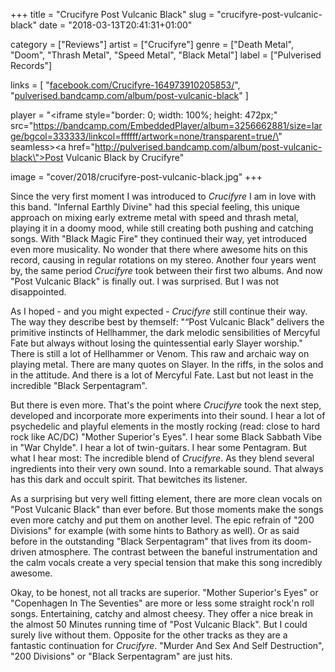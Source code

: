 +++
title = "Crucifyre Post Vulcanic Black"
slug = "crucifyre-post-vulcanic-black"
date = "2018-03-13T20:41:31+01:00"

category = ["Reviews"]
artist = ["Crucifyre"]
genre = ["Death Metal", "Doom", "Thrash Metal", "Speed Metal", "Black Metal"]
label = ["Pulverised Records"]

links = [
	"[facebook.com/Crucifyre-164973910205853/](https://www.facebook.com/Crucifyre-164973910205853/)",
	"[pulverised.bandcamp.com/album/post-vulcanic-black](https://pulverised.bandcamp.com/album/post-vulcanic-black)"
]

player = "<iframe style=\"border: 0; width: 100%; height: 472px;\" src=\"https://bandcamp.com/EmbeddedPlayer/album=3256662881/size=large/bgcol=333333/linkcol=ffffff/artwork=none/transparent=true/\" seamless><a href=\"http://pulverised.bandcamp.com/album/post-vulcanic-black\">Post Vulcanic Black by Crucifyre</a></iframe>" 

image = "cover/2018/crucifyre-post-vulcanic-black.jpg"
+++

Since the very first moment I was introduced to _Crucifyre_ I am in love with this band. "Infernal Earthly Divine" had this special feeling, this unique approach on mixing early extreme metal with speed and thrash metal, playing it in a doomy mood, while still creating both pushing and catching songs. With "Black Magic Fire" they continued their way, yet introduced even more musicality. No wonder that there where awesome hits on this record, causing in regular rotations on my stereo. Another four years went by, the same period _Crucifyre_ took between their first two albums. And now "Post Vulcanic Black" is finally out. I was surprised. But I was not disappointed.

As I hoped - and you might expected - _Crucifyre_ still continue their way. The way they describe best by themself: "“Post Vulcanic Black” delivers the primitive instincts of Hellhammer, the dark melodic sensibilities of Mercyful Fate but always without losing the quintessential early Slayer worship."
There is still a lot of Hellhammer or Venom. This raw and archaic way on playing metal. There are many quotes on Slayer. In the riffs, in the solos and in the attitude. And there is a lot of Mercyful Fate. Last but not least in the incredible "Black Serpentagram".

But there is even more. That's the point where _Crucifyre_ took the next step, developed and incorporate more experiments into their sound. I hear a lot of psychedelic and playful elements in the mostly rocking (read: close to hard rock like AC/DC) "Mother Superior's Eyes". I hear some Black Sabbath Vibe in "War Chylde". I hear a lot of twin-guitars. I hear some Pentagram. 
But what I hear most: The incredible blend of _Crucifyre_. As they blend several ingredients into their very own sound. Into a remarkable sound. That always has this dark and occult spirit. That bewitches its listener.

As a surprising but very well fitting element, there are more clean vocals on "Post Vulcanic Black" than ever before. But those moments make the songs even more catchy and put them on another level. The epic refrain of "200 Divisions" for example (with some hints to Bathory as well). Or as said before in the outstanding "Black Serpentagram" that lives from its doom-driven atmosphere. The contrast between the baneful instrumentation and the calm vocals create a very special tension that make this song incredibly awesome.

Okay, to be honest, not all tracks are superior. "Mother Superior's Eyes" or "Copenhagen In The Seventies" are more or less some straight rock'n roll songs. Entertaining, catchy and almost cheesy. They offer a nice break in the almost 50 Minutes running time of "Post Vulcanic Black". But I could surely live without them. 
Opposite for the other tracks as they are a fantastic continuation for _Crucifyre_. "Murder And Sex And Self Destruction", "200 Divisions" or "Black Serpentagram" are just hits.
